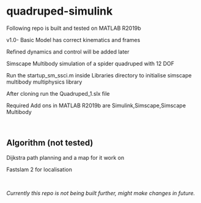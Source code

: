 # quadruped-simulink

Following repo is built and tested on MATLAB R2019b

v1.0- Basic Model has correct kinematics and frames

Refined dynamics and control will be added later

Simscape Multibody simulation of a spider quadruped with 12 DOF

Run the startup_sm_ssci.m inside Libraries directory to initialise simscape multibody multiphysics library

After cloning run the Quadruped_1.slx file

Required Add ons in MATLAB R2019b are Simulink,Simscape,Simscape Multibody

<br>

## Algorithm (not tested)

Dijkstra path planning and a map for it work on

Fastslam 2 for localisation

<br>

*Currently this repo is not being built further, might make changes in future.*